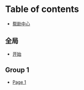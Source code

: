 # Table of contents

* [帮助中心](README.md)

## 全局

* [开始](quan-ju/kai-shi.md)

## Group 1

* [Page 1](group-1/page-1.md)
